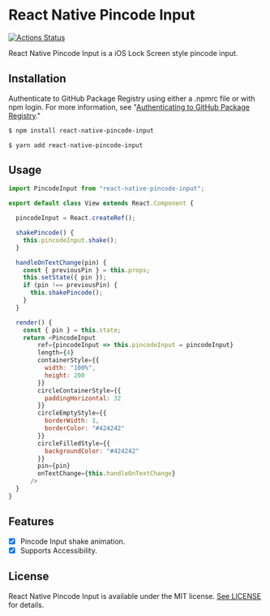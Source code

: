 # React Native Pincode Input
[![Actions Status](https://github.com/philip-bui/react-native-pincode-input/workflows/build/badge.svg)](https://github.com/philip-bui/react-native-pincode-input/actions)

React Native Pincode Input is a iOS Lock Screen style pincode input.

## Installation

Authenticate to GitHub Package Registry using either a .npmrc file or with npm login. For more information, see "[Authenticating to GitHub Package Registry](https://help.github.com/en/github/managing-packages-with-github-package-registry/configuring-npm-for-use-with-github-package-registry#authenticating-to-github-package-registry)."

```bash
$ npm install react-native-pincode-input
```

```
$ yarn add react-native-pincode-input
```

## Usage

```javascript
import PincodeInput from "react-native-pincode-input";

export default class View extends React.Component {

  pincodeInput = React.createRef();

  shakePincode() {
    this.pincodeInput.shake();
  }

  handleOnTextChange(pin) {
    const { previousPin } = this.props;
    this.setState({ pin });
    if (pin !== previousPin) {
      this.shakePincode();
    }
  }

  render() {
    const { pin } = this.state;
    return <PincodeInput
        ref={pincodeInput => this.pincodeInput = pincodeInput}
        length={4}
        containerStyle={{
          width: "100%",
          height: 200
        }}
        circleContainerStyle={{
          paddingHorizontal: 32
        }}
        circleEmptyStyle={{
          borderWidth: 1,
          borderColor: "#424242"
        }}
        circleFilledStyle={{
          backgroundColor: "#424242"
        }}
        pin={pin}
        onTextChange={this.handleOnTextChange}
      />
  }
}
```

## Features

- [X] Pincode Input shake animation.
- [X] Supports Accessibility.

## License

React Native Pincode Input is available under the MIT license. [See LICENSE](https://github.com/philip-bui/react-native-pincode-input/blob/master/LICENSE) for details.
